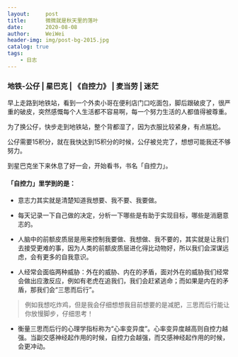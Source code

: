 ```yaml
---
layout:     post
title:      微微就是秋天里的落叶
date:       2020-08-08
author:     WeiWei
header-img: img/post-bg-2015.jpg
catalog: true
tags:
    - 日志
---
```


### 地铁-公仔 | 星巴克 | 《自控力》 | 麦当劳 | 迷茫
<!-- more -->

早上走路到地铁站，看到一个外卖小哥在便利店门口吃面包，脚后跟破皮了，很严重的破皮，突然感慨每个人生活都不容易啊，每一个努力生活的人都值得被尊重。

为了换公仔，快步走到地铁站，整个背都湿了，因为衣服比较紧身，有点尴尬。

公仔需要15积分，就在我快达到15积分的时候，公仔被兑完了，想想可能我还不够努力。

到星巴克坐下来休息了好一会，开始看书，书名「自控力」。

#### 「自控力」里学到的是：
- 意志力其实就是清楚知道我想要、我不要、我要做。

- 每天记录一下自己做的决定，分析一下哪些是有助于实现目标，哪些是消磨意志的。

- 人脑中的前额皮质层是用来控制我要做、我想做、我不要的，其实就是让我们去接受更难的事，因为人类的前额皮质层进化得比动物好，所以我们会深谋远虑，会有更多的自我意识。

- 人经常会面临两种威胁：外在的威胁、内在的矛盾，面对外在的威胁我们经常会做出应激反应，例如有老虎在追我们，我们会赶紧逃命；而如果是内在的矛盾，那我们会“三思而后行”。

> 例如我想吃炸鸡，但是我会仔细想想我目前想要的是减肥，三思而后行能让你放慢脚步，仔细思考！

- 衡量三思而后行的心理学指标称为“心率变异度”。心率变异度越高则自控力越强。当副交感神经起作用的时候，自控力会越强，而交感神经起作用的时候，会更冲动。